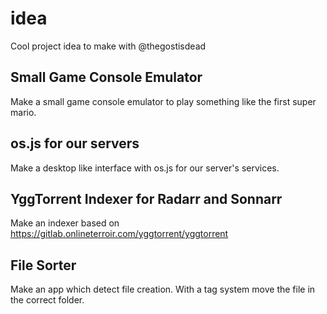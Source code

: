 # idea
Cool project idea to make with @thegostisdead

## Small Game Console Emulator

Make a small game console emulator to play something like the first super mario.

## os.js for our servers

Make a desktop like interface with os.js for our server's services.

## YggTorrent Indexer for Radarr and Sonnarr 

Make an indexer based on https://gitlab.onlineterroir.com/yggtorrent/yggtorrent 

## File Sorter 

Make an app which detect file creation. With a tag system move the file in the correct folder. 
